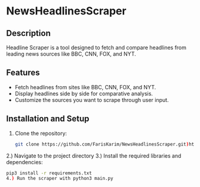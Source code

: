 # NewsHeadlinesScraper

## Description

Headline Scraper is a tool designed to fetch and compare headlines from leading news sources like BBC, CNN, FOX, and NYT. 


## Features
- Fetch headlines from sites like BBC, CNN, FOX, and NYT.
- Display headlines side by side for comparative analysis.
- Customize the sources you want to scrape through user input.


## Installation and Setup

1. Clone the repository:
   ```bash
   git clone https://github.com/FarisKarim/NewsHeadlinesScraper.git)https://github.com/FarisKarim/NewsHeadlinesScraper.git
2.) Navigate to the project directory
3.) Install the required libraries and dependencies:
   ```bash
   pip3 install -r requirements.txt
4.) Run the scraper with python3 main.py
